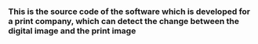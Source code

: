 ### This is the source code of the software which is developed for a print company, which can detect the change between the digital image and the print image  
